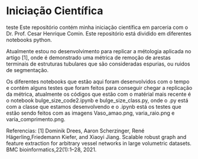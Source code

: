 # Iniciação Científica

teste
Este repositório contém minha iniciação científica em parceria com o Dr. Prof. Cesar Henrique Comin. Este repositório está dividido em diferentes notebooks python.

Atualmente estou no desenvolvimento para replicar a métologia aplicada no artigo [1], onde é demonstrado uma métrica de remoção de arestas terminais de estruturas tubulares que são consideradas espurias, ou ruidos de segmentação.

Os diferentes notebooks que estão aqui foram desenvolvidos com o tempo e contém alguns testes que foram feitos para conseguir chegar a replicação da métrica, atualmente os códigos que estão com o matérial mais recente é o notebook bulge_size_code2.ipynb e bulge_size_class.py, onde o .py está com a classe que estamos desenvolvendo e o .ipynb está os testes que estão sendo feitos com as imagens Vaso_amao.png, varia_raio.png e varia_comprimento.png.

Referencias:
[1] Dominik Drees, Aaron Scherzinger, René Hägerling,Friedemann Kiefer, and Xiaoyi Jiang. Scalable robust graph and feature extraction for arbitrary vessel networks in large volumetric datasets. BMC bioinformatics,22(1):1–28, 2021.